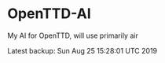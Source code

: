 # OpenTTD-AI
My AI for OpenTTD, will use primarily air

Latest backup: Sun Aug 25 15:28:01 UTC 2019
